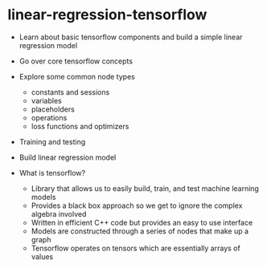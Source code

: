# linear-regression-tensorflow
- Learn about basic tensorflow components and build a simple linear regression model
- Go over core tensorflow concepts
- Explore some common node types
    - constants and sessions
    - variables
    - placeholders
    - operations
    - loss functions and optimizers
- Training and testing
- Build linear regression model


- What is tensorflow?
    - Library that allows us to easily build, train, and test machine learning models
    - Provides a black box approach so we get to ignore the complex algebra involved
    - Written in efficient C++ code but provides an easy to use interface
    - Models are constructed through a series of nodes that make up a graph
    - Tensorflow operates on tensors which are essentially arrays of values
